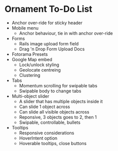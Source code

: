 # Ornament To-Do List

- Anchor over-ride for sticky header
- Mobile menu
  - Anchor behaviour, tie in with anchor over-ride
- Forms
  - Rails image upload form field
  - Drag 'n Drop Form Upload Docs
- Fotorama Presets
- Google Map embed
  - Lock/unlock styling
  - Geolocate centreing
  - Clustering
- Tabs
  - Momentum scrolling for swipable tabs
  - Swipable body to change tabs
- Multi-object slider
  - A slider that has multiple objects inside it
  - Can slide 1 object across
  - Can slide all visible objects across
  - Reponsive, 3 objects goes to 2, then 1
  - Swipable, controllable, bullets
- Tooltips
  - Responsive considerations
  - HoverIntent option
  - Hoverable tooltips, close buttons